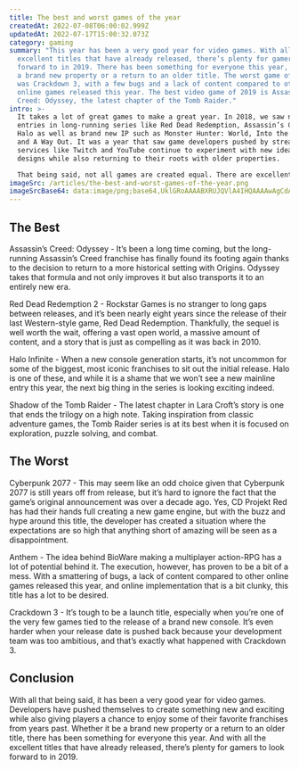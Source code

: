 ```yaml
---
title: The best and worst games of the year
createdAt: 2022-07-08T06:00:02.999Z
updatedAt: 2022-07-17T15:00:32.073Z
category: gaming
summary: "This year has been a very good year for video games. With all the
  excellent titles that have already released, there’s plenty for gamers to look
  forward to in 2019. There has been something for everyone this year, including
  a brand new property or a return to an older title. The worst game of the year
  was Crackdown 3, with a few bugs and a lack of content compared to other
  online games released this year. The best video game of 2019 is Assassin's
  Creed: Odyssey, the latest chapter of the Tomb Raider."
intro: >-
  It takes a lot of great games to make a great year. In 2018, we saw new
  entries in long-running series like Red Dead Redemption, Assassin’s Creed, and
  Halo as well as brand new IP such as Monster Hunter: World, Into the Breach,
  and A Way Out. It was a year that saw game developers pushed by streaming
  services like Twitch and YouTube continue to experiment with new ideas and
  designs while also returning to their roots with older properties. 

  That being said, not all games are created equal. There are excellent games and then there are... others less so. To help you sort through the deluge of new releases this year, Gamers Central has compiled a list of our top ten favorite titles coupled with an even longer list of disappointments that you may want to avoid entirely or at least wait for a sale before picking up.
imageSrc: /articles/the-best-and-worst-games-of-the-year.png
imageSrcBase64: data:image/png;base64,UklGRoAAAABXRUJQVlA4IHQAAAAwAgCdASoKAAoAAUAmJZgCdAELZNw7ZN0dIAD++JhP+bXgzv+/o/gAJFSS7SVJ1Pnu6/+ECA2XuCl4TBqZOF2Rmv3FbIDQK9gCpBLzjziidbzu/GwXshDdw0PN9o6Dzj1oQN5pSpX1xQXByut+9rCwsQAAAA==
---
```


## The Best

Assassin’s Creed: Odyssey - It’s been a long time coming, but the long-running Assassin’s Creed franchise has finally found its footing again thanks to the decision to return to a more historical setting with Origins. Odyssey takes that formula and not only improves it but also transports it to an entirely new era.

Red Dead Redemption 2 - Rockstar Games is no stranger to long gaps between releases, and it’s been nearly eight years since the release of their last Western-style game, Red Dead Redemption. Thankfully, the sequel is well worth the wait, offering a vast open world, a massive amount of content, and a story that is just as compelling as it was back in 2010.

Halo Infinite - When a new console generation starts, it’s not uncommon for some of the biggest, most iconic franchises to sit out the initial release. Halo is one of these, and while it is a shame that we won’t see a new mainline entry this year, the next big thing in the series is looking exciting indeed.

Shadow of the Tomb Raider - The latest chapter in Lara Croft’s story is one that ends the trilogy on a high note. Taking inspiration from classic adventure games, the Tomb Raider series is at its best when it is focused on exploration, puzzle solving, and combat.

## The Worst

Cyberpunk 2077 - This may seem like an odd choice given that Cyberpunk 2077 is still years off from release, but it’s hard to ignore the fact that the game’s original announcement was over a decade ago. Yes, CD Projekt Red has had their hands full creating a new game engine, but with the buzz and hype around this title, the developer has created a situation where the expectations are so high that anything short of amazing will be seen as a disappointment.

Anthem - The idea behind BioWare making a multiplayer action-RPG has a lot of potential behind it. The execution, however, has proven to be a bit of a mess. With a smattering of bugs, a lack of content compared to other online games released this year, and online implementation that is a bit clunky, this title has a lot to be desired.

Crackdown 3 - It’s tough to be a launch title, especially when you’re one of the very few games tied to the release of a brand new console. It’s even harder when your release date is pushed back because your development team was too ambitious, and that’s exactly what happened with Crackdown 3.

## Conclusion

With all that being said, it has been a very good year for video games. Developers have pushed themselves to create something new and exciting while also giving players a chance to enjoy some of their favorite franchises from years past. Whether it be a brand new property or a return to an older title, there has been something for everyone this year. And with all the excellent titles that have already released, there’s plenty for gamers to look forward to in 2019.
